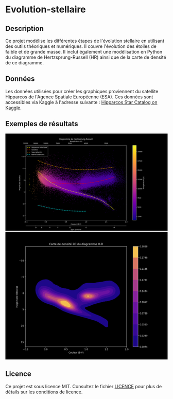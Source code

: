 # Evolution-stellaire

## Description 
Ce projet modélise les différentes étapes de l'évolution stellaire en utilisant des outils théoriques et numériques. Il couvre l'évolution des étoiles de faible et de grande masse. Il inclut également une modélisation en Python du diagramme de Hertzsprung-Russell (HR) ainsi que de la carte de densité de ce diagramme. 

## Données
Les données utilisées pour créer les graphiques proviennent du satellite Hipparcos de l'Agence Spatiale Européenne (ESA).
Ces données sont accessibles via Kaggle à l'adresse suivante : [Hipparcos Star Catalog on Kaggle](https://www.kaggle.com/datasets/konivat/hipparcos-star-catalog/data).

## Exemples de résultats
![Diagramme HR](Graphes/diag_final.png)
![Carte de densité du diagramme HR](Graphes/carte_densite.png)

## Licence 
Ce projet est sous licence MIT. Consultez le fichier [LICENCE](LICENCE) pour plus de détails sur les conditions de licence.






